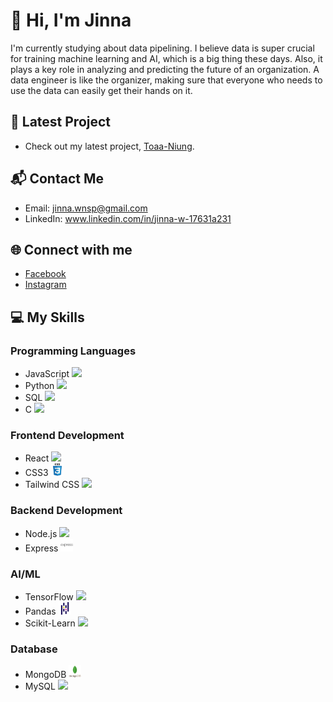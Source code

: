 # 👋 Hi, I'm Jinna

I'm currently studying about data pipelining. I believe data is super crucial for training machine learning and AI, which is a big thing these days. Also, it plays a key role in analyzing and predicting the future of an organization. A data engineer is like the organizer, making sure that everyone who needs to use the data can easily get their hands on it.

## 🚀 Latest Project
- Check out my latest project, [Toaa-Niung](https://toaa-niung.vercel.app/).

## 📬 Contact Me
- Email: jinna.wnsp@gmail.com
- LinkedIn: www.linkedin.com/in/jinna-w-17631a231

## 🌐 Connect with me
- [Facebook](https://fb.com/jinna.wannasopa)
- [Instagram](https://instagram.com/jinna_wan)

## 💻 My Skills

### Programming Languages
- JavaScript <img height="20" src="https://img.icons8.com/color/48/000000/javascript--v1.png"/>
- Python <img height="20" src="https://img.icons8.com/fluency/50/000000/python.png"/>
- SQL <img height="20" src="https://img.icons8.com/external-flat-juicy-fish/60/000000/external-sql-coding-and-development-flat-flat-juicy-fish.png"/>
- C <img height="20" src="https://img.icons8.com/color/48/000000/c-programming.png"/>

### Frontend Development
- React <img height="20" src="https://img.icons8.com/office/16/000000/react.png"/>
- CSS3 <img height="20" src="https://raw.githubusercontent.com/devicons/devicon/master/icons/css3/css3-original-wordmark.svg"/>
- Tailwind CSS <img height="20" src="https://www.vectorlogo.zone/logos/tailwindcss/tailwindcss-icon.svg"/>

### Backend Development
- Node.js <img height="20" src="https://img.icons8.com/fluency/48/000000/node-js.png"/>
- Express <img height="20" src="https://raw.githubusercontent.com/devicons/devicon/master/icons/express/express-original-wordmark.svg"/>

### AI/ML
- TensorFlow <img height="20" src="https://www.vectorlogo.zone/logos/tensorflow/tensorflow-icon.svg"/>
- Pandas <img height="20" src="https://raw.githubusercontent.com/devicons/devicon/2ae2a900d2f041da66e950e4d48052658d850630/icons/pandas/pandas-original.svg"/>
- Scikit-Learn <img height="20" src="https://upload.wikimedia.org/wikipedia/commons/0/05/Scikit_learn_logo_small.svg"/>

### Database
- MongoDB <img height="20" src="https://raw.githubusercontent.com/devicons/devicon/master/icons/mongodb/mongodb-original-wordmark.svg"/>
- MySQL <img height="20" src="https://download.logo.wine/logo/MySQL/MySQL-Logo.wine.png"/>
